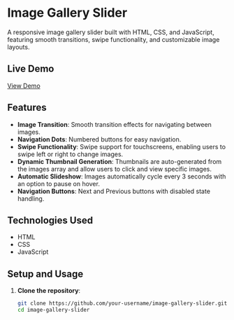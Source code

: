 # Image Gallery Slider

A responsive image gallery slider built with HTML, CSS, and JavaScript, featuring smooth transitions, swipe functionality, and customizable image layouts.

## Live Demo
[View Demo](#)

## Features
- **Image Transition**: Smooth transition effects for navigating between images.
- **Navigation Dots**: Numbered buttons for easy navigation.
- **Swipe Functionality**: Swipe support for touchscreens, enabling users to swipe left or right to change images.
- **Dynamic Thumbnail Generation**: Thumbnails are auto-generated from the images array and allow users to click and view specific images.
- **Automatic Slideshow**: Images automatically cycle every 3 seconds with an option to pause on hover.
- **Navigation Buttons**: Next and Previous buttons with disabled state handling.

## Technologies Used
- HTML
- CSS
- JavaScript

## Setup and Usage

1. **Clone the repository**:
   ```bash
   git clone https://github.com/your-username/image-gallery-slider.git
   cd image-gallery-slider